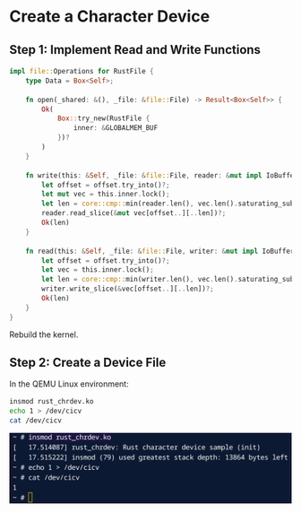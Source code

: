 # Create a Character Device

## Step 1: Implement Read and Write Functions

```rust
impl file::Operations for RustFile {
    type Data = Box<Self>;

    fn open(_shared: &(), _file: &file::File) -> Result<Box<Self>> {
        Ok(
            Box::try_new(RustFile {
                inner: &GLOBALMEM_BUF
            })?
        )
    }

    fn write(this: &Self, _file: &file::File, reader: &mut impl IoBufferReader, offset: u64) -> Result<usize> {
        let offset = offset.try_into()?;
        let mut vec = this.inner.lock();
        let len = core::cmp::min(reader.len(), vec.len().saturating_sub(offset));
        reader.read_slice(&mut vec[offset..][..len])?;
        Ok(len)
    }

    fn read(this: &Self, _file: &file::File, writer: &mut impl IoBufferWriter, offset: u64) -> Result<usize> {
        let offset = offset.try_into()?;
        let vec = this.inner.lock();
        let len = core::cmp::min(writer.len(), vec.len().saturating_sub(offset));
        writer.write_slice(&vec[offset..][..len])?;
        Ok(len)
    }
}
```

Rebuild the kernel.

## Step 2: Create a Device File

In the QEMU Linux environment:

```bash
insmod rust_chrdev.ko
echo 1 > /dev/cicv
cat /dev/cicv
```
![alt text](images/image-3.png)

